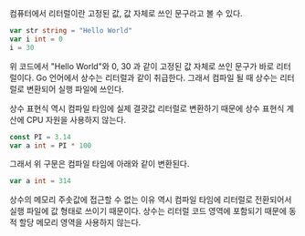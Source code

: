 컴퓨터에서 리터럴이란 고정된 값, 값 자체로 쓰인 문구라고 볼 수 있다.

``` go
var str string = "Hello World"
var i int = 0
i = 30
```
위 코드에서 "Hello World"와 0, 30 과 같이 고정된 값 자체로 쓰인 문구가 바로 리터럴이다.
Go 언어에서 상수는 리터럴과 같이 취급한다. 그래서 컴파일 될 때 상수는 리터럴로 변환되어 실행 파일에 쓰인다.

상수 표현식 역시 컴파일 타임에 실제 결괏값 리터럴로 변환하기 때문에 상수 표현식 계산에 CPU 자원을 사용하지 않는다.
``` go
const PI = 3.14
var a int = PI * 100
```

그래서 위 구문은 컴파일 타임에 아래와 같이 변환된다.
``` go
var a int = 314
```

상수의 메모리 주솟값에 접근할 수 없는 이유 역시 컴파일 타임에 리터럴로 전환되어서 실행 파일에 값 형태로 쓰이기 때문이다.
상수는 리터럴 코드 영역에 포함되기 때문에 동적 할당 메모리 영역을 사용하지 않는다.